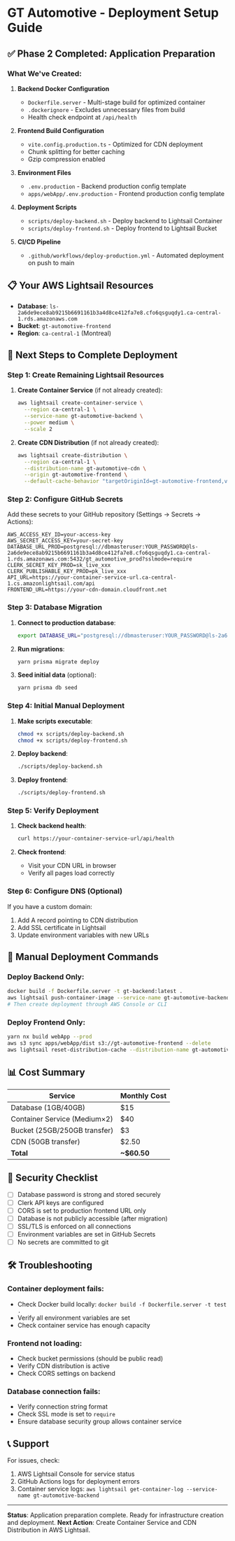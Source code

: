 # GT Automotive - Deployment Setup Guide

## ✅ Phase 2 Completed: Application Preparation

### What We've Created:

1. **Backend Docker Configuration**
   - `Dockerfile.server` - Multi-stage build for optimized container
   - `.dockerignore` - Excludes unnecessary files from build
   - Health check endpoint at `/api/health`

2. **Frontend Build Configuration**
   - `vite.config.production.ts` - Optimized for CDN deployment
   - Chunk splitting for better caching
   - Gzip compression enabled

3. **Environment Files**
   - `.env.production` - Backend production config template
   - `apps/webApp/.env.production` - Frontend production config template

4. **Deployment Scripts**
   - `scripts/deploy-backend.sh` - Deploy backend to Lightsail Container
   - `scripts/deploy-frontend.sh` - Deploy frontend to Lightsail Bucket

5. **CI/CD Pipeline**
   - `.github/workflows/deploy-production.yml` - Automated deployment on push to main

## 📋 Your AWS Lightsail Resources

- **Database**: `ls-2a6de9ece8ab9215b6691161b3a4d8ce412fa7e8.cfo6qsguqdy1.ca-central-1.rds.amazonaws.com`
- **Bucket**: `gt-automotive-frontend`
- **Region**: `ca-central-1` (Montreal)

## 🚀 Next Steps to Complete Deployment

### Step 1: Create Remaining Lightsail Resources

1. **Create Container Service** (if not already created):
   ```bash
   aws lightsail create-container-service \
     --region ca-central-1 \
     --service-name gt-automotive-backend \
     --power medium \
     --scale 2
   ```

2. **Create CDN Distribution** (if not already created):
   ```bash
   aws lightsail create-distribution \
     --region ca-central-1 \
     --distribution-name gt-automotive-cdn \
     --origin gt-automotive-frontend \
     --default-cache-behavior "targetOriginId=gt-automotive-frontend,viewerProtocolPolicy=redirect-to-https"
   ```

### Step 2: Configure GitHub Secrets

Add these secrets to your GitHub repository (Settings → Secrets → Actions):

```
AWS_ACCESS_KEY_ID=your-access-key
AWS_SECRET_ACCESS_KEY=your-secret-key
DATABASE_URL_PROD=postgresql://dbmasteruser:YOUR_PASSWORD@ls-2a6de9ece8ab9215b6691161b3a4d8ce412fa7e8.cfo6qsguqdy1.ca-central-1.rds.amazonaws.com:5432/gt_automotive_prod?sslmode=require
CLERK_SECRET_KEY_PROD=sk_live_xxx
CLERK_PUBLISHABLE_KEY_PROD=pk_live_xxx
API_URL=https://your-container-service-url.ca-central-1.cs.amazonlightsail.com/api
FRONTEND_URL=https://your-cdn-domain.cloudfront.net
```

### Step 3: Database Migration

1. **Connect to production database**:
   ```bash
   export DATABASE_URL="postgresql://dbmasteruser:YOUR_PASSWORD@ls-2a6de9ece8ab9215b6691161b3a4d8ce412fa7e8.cfo6qsguqdy1.ca-central-1.rds.amazonaws.com:5432/gt_automotive_prod?sslmode=require"
   ```

2. **Run migrations**:
   ```bash
   yarn prisma migrate deploy
   ```

3. **Seed initial data** (optional):
   ```bash
   yarn prisma db seed
   ```

### Step 4: Initial Manual Deployment

1. **Make scripts executable**:
   ```bash
   chmod +x scripts/deploy-backend.sh
   chmod +x scripts/deploy-frontend.sh
   ```

2. **Deploy backend**:
   ```bash
   ./scripts/deploy-backend.sh
   ```

3. **Deploy frontend**:
   ```bash
   ./scripts/deploy-frontend.sh
   ```

### Step 5: Verify Deployment

1. **Check backend health**:
   ```bash
   curl https://your-container-service-url/api/health
   ```

2. **Check frontend**:
   - Visit your CDN URL in browser
   - Verify all pages load correctly

### Step 6: Configure DNS (Optional)

If you have a custom domain:
1. Add A record pointing to CDN distribution
2. Add SSL certificate in Lightsail
3. Update environment variables with new URLs

## 🔧 Manual Deployment Commands

### Deploy Backend Only:
```bash
docker build -f Dockerfile.server -t gt-backend:latest .
aws lightsail push-container-image --service-name gt-automotive-backend --label api --image gt-backend:latest
# Then create deployment through AWS Console or CLI
```

### Deploy Frontend Only:
```bash
yarn nx build webApp --prod
aws s3 sync apps/webApp/dist s3://gt-automotive-frontend --delete
aws lightsail reset-distribution-cache --distribution-name gt-automotive-cdn --paths "/*"
```

## 📊 Cost Summary

| Service | Monthly Cost |
|---------|-------------|
| Database (1GB/40GB) | $15 |
| Container Service (Medium×2) | $40 |
| Bucket (25GB/250GB transfer) | $3 |
| CDN (50GB transfer) | $2.50 |
| **Total** | **~$60.50** |

## 🔐 Security Checklist

- [ ] Database password is strong and stored securely
- [ ] Clerk API keys are configured
- [ ] CORS is set to production frontend URL only
- [ ] Database is not publicly accessible (after migration)
- [ ] SSL/TLS is enforced on all connections
- [ ] Environment variables are set in GitHub Secrets
- [ ] No secrets are committed to git

## 🛠 Troubleshooting

### Container deployment fails:
- Check Docker build locally: `docker build -f Dockerfile.server -t test .`
- Verify all environment variables are set
- Check container service has enough capacity

### Frontend not loading:
- Check bucket permissions (should be public read)
- Verify CDN distribution is active
- Check CORS settings on backend

### Database connection fails:
- Verify connection string format
- Check SSL mode is set to `require`
- Ensure database security group allows container service

## 📞 Support

For issues, check:
1. AWS Lightsail Console for service status
2. GitHub Actions logs for deployment errors
3. Container service logs: `aws lightsail get-container-log --service-name gt-automotive-backend`

---

**Status**: Application preparation complete. Ready for infrastructure creation and deployment.
**Next Action**: Create Container Service and CDN Distribution in AWS Lightsail.